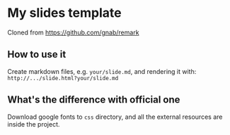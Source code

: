 My slides template
===================

Cloned from https://github.com/gnab/remark

How to use it
-------------

Create markdown files, e.g. `your/slide.md`, and rendering it with: `http://.../slide.html?your/slide.md`

What's the difference with official one
----------------------------------------

Download google fonts to `css` directory, and all the external resources are inside the project.